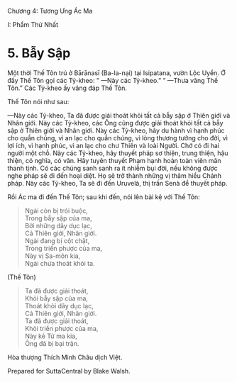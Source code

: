  

Chương 4: Tương Ưng Ác Ma

I: Phẩm Thứ Nhất

# 5\. Bẫy Sập

Một thời Thế Tôn trú ở Bārānasī (Ba-la-nại) tại Isipatana, vườn Lộc Uyển. Ở đấy Thế Tôn gọi các Tỷ-kheo: ” —Này các Tỷ-kheo.” ” —Thưa vâng Thế Tôn.” Các Tỷ-kheo ấy vâng đáp Thế Tôn.

Thế Tôn nói như sau:

—Này các Tỷ-kheo, Ta đã được giải thoát khỏi tất cả bẫy sập ở Thiên giới và Nhân giới. Này các Tỷ-kheo, các Ông cũng được giải thoát khỏi tất cả bẫy sập ở Thiên giới và Nhân giới. Này các Tỷ-kheo, hãy du hành vì hạnh phúc cho quần chúng, vì an lạc cho quần chúng, vì lòng thương tưởng cho đời, vì lợi ích, vì hạnh phúc, vì an lạc cho chư Thiên và loài Người. Chớ có đi hai người một chỗ. Này các Tỷ-kheo, hãy thuyết pháp sơ thiện, trung thiện, hậu thiện, có nghĩa, có văn. Hãy tuyên thuyết Phạm hạnh hoàn toàn viên mãn thanh tịnh. Có các chúng sanh sanh ra ít nhiễm bụi đời, nếu không được nghe pháp sẽ đi đến hoại diệt. Họ sẽ trở thành những vị thâm hiểu Chánh pháp. Này các Tỷ-kheo, Ta sẽ đi đến Uruvelà, thị trấn Senà để thuyết pháp.

Rồi Ác ma đi đến Thế Tôn; sau khi đến, nói lên bài kệ với Thế Tôn:

> Ngài còn bị trói buộc,  
> Trong bẫy sập của ma,  
> Bởi những dây dục lạc,  
> Cả Thiên giới, Nhân giới.  
> Ngài đang bị cột chặt,  
> Trong triền phược của ma,  
> Này vị Sa-môn kia,  
> Ngài chưa thoát khỏi ta.

(Thế Tôn)

> Ta đã được giải thoát,  
> Khỏi bẫy sập của ma,  
> Thoát khỏi dây dục lạc,  
> Cả Thiên giới, Nhân giới.  
> Ta đã được giải thoát,  
> Khỏi triền phược của ma,  
> Này kẻ Tử ma kia,  
> Ông đã bị bại trận.

Hòa thượng Thích Minh Châu dịch Việt.

Prepared for SuttaCentral by Blake Walsh.